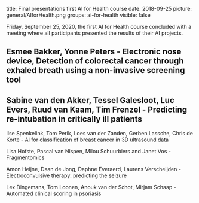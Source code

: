 title: Final presentations first AI for Health course
date: 2018-09-25
picture: general/AIforHealth.png
groups: ai-for-health
visible: false

Friday, September 25, 2020, the first AI for Health course concluded with a meeting where all participants presented the results of their AI projects. 

## Esmee Bakker, Yonne Peters - Electronic nose device, Detection of colorectal cancer through exhaled breath using a non-invasive screening tool

## Sabine van den Akker, Tessel Galesloot, Luc Evers, Ruud van Kaam, Tim Frenzel - Predicting re-intubation in critically ill patients

Ilse Spenkelink, Tom Perik, Loes van der Zanden, Gerben Lassche, Chris de Korte - AI for classification of breast cancer in 3D ultrasound data

Lisa Hofste, Pascal van Nispen, Milou Schuurbiers and Janet Vos - Fragmentomics

Amon Heijne, Daan de Jong, Daphne Everaerd, Laurens Verscheijden - Electroconvulsive therapy: predicting the seizure

Lex Dingemans, Tom Loonen, Anouk van der Schot, Mirjam Schaap - Automated clinical scoring in psoriasis
